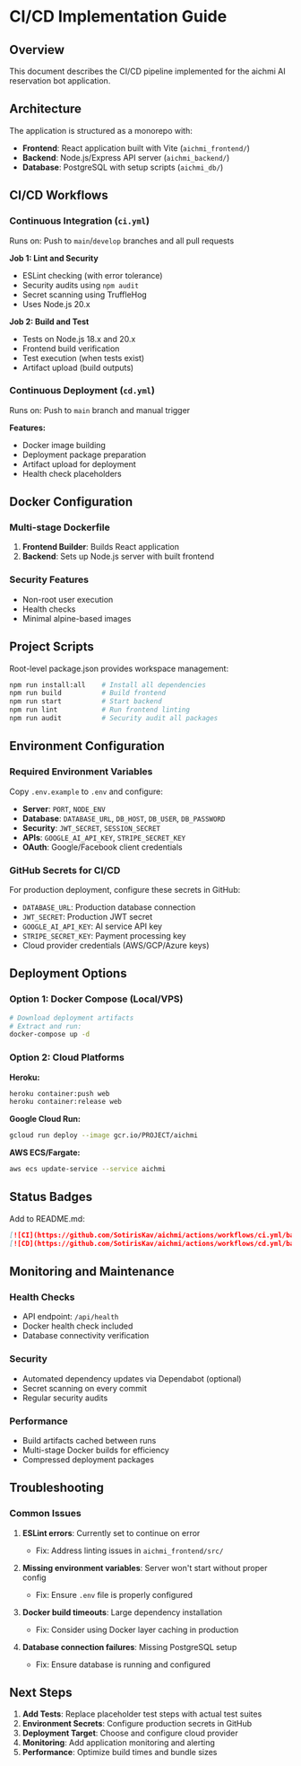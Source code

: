 # CI/CD Implementation Guide

## Overview

This document describes the CI/CD pipeline implemented for the aichmi AI reservation bot application.

## Architecture

The application is structured as a monorepo with:
- **Frontend**: React application built with Vite (`aichmi_frontend/`)
- **Backend**: Node.js/Express API server (`aichmi_backend/`)
- **Database**: PostgreSQL with setup scripts (`aichmi_db/`)

## CI/CD Workflows

### Continuous Integration (`ci.yml`)

Runs on: Push to `main`/`develop` branches and all pull requests

**Job 1: Lint and Security**
- ESLint checking (with error tolerance)
- Security audits using `npm audit`
- Secret scanning using TruffleHog
- Uses Node.js 20.x

**Job 2: Build and Test**
- Tests on Node.js 18.x and 20.x
- Frontend build verification
- Test execution (when tests exist)
- Artifact upload (build outputs)

### Continuous Deployment (`cd.yml`)

Runs on: Push to `main` branch and manual trigger

**Features:**
- Docker image building
- Deployment package preparation
- Artifact upload for deployment
- Health check placeholders

## Docker Configuration

### Multi-stage Dockerfile
1. **Frontend Builder**: Builds React application
2. **Backend**: Sets up Node.js server with built frontend

### Security Features
- Non-root user execution
- Health checks
- Minimal alpine-based images

## Project Scripts

Root-level package.json provides workspace management:

```bash
npm run install:all    # Install all dependencies
npm run build          # Build frontend
npm run start          # Start backend
npm run lint           # Run frontend linting
npm run audit          # Security audit all packages
```

## Environment Configuration

### Required Environment Variables

Copy `.env.example` to `.env` and configure:

- **Server**: `PORT`, `NODE_ENV`
- **Database**: `DATABASE_URL`, `DB_HOST`, `DB_USER`, `DB_PASSWORD`
- **Security**: `JWT_SECRET`, `SESSION_SECRET`
- **APIs**: `GOOGLE_AI_API_KEY`, `STRIPE_SECRET_KEY`
- **OAuth**: Google/Facebook client credentials

### GitHub Secrets for CI/CD

For production deployment, configure these secrets in GitHub:

- `DATABASE_URL`: Production database connection
- `JWT_SECRET`: Production JWT secret
- `GOOGLE_AI_API_KEY`: AI service API key
- `STRIPE_SECRET_KEY`: Payment processing key
- Cloud provider credentials (AWS/GCP/Azure keys)

## Deployment Options

### Option 1: Docker Compose (Local/VPS)
```bash
# Download deployment artifacts
# Extract and run:
docker-compose up -d
```

### Option 2: Cloud Platforms

**Heroku:**
```bash
heroku container:push web
heroku container:release web
```

**Google Cloud Run:**
```bash
gcloud run deploy --image gcr.io/PROJECT/aichmi
```

**AWS ECS/Fargate:**
```bash
aws ecs update-service --service aichmi
```

## Status Badges

Add to README.md:
```markdown
[![CI](https://github.com/SotirisKav/aichmi/actions/workflows/ci.yml/badge.svg)](https://github.com/SotirisKav/aichmi/actions/workflows/ci.yml)
[![CD](https://github.com/SotirisKav/aichmi/actions/workflows/cd.yml/badge.svg)](https://github.com/SotirisKav/aichmi/actions/workflows/cd.yml)
```

## Monitoring and Maintenance

### Health Checks
- API endpoint: `/api/health`
- Docker health check included
- Database connectivity verification

### Security
- Automated dependency updates via Dependabot (optional)
- Secret scanning on every commit
- Regular security audits

### Performance
- Build artifacts cached between runs
- Multi-stage Docker builds for efficiency
- Compressed deployment packages

## Troubleshooting

### Common Issues

1. **ESLint errors**: Currently set to continue on error
   - Fix: Address linting issues in `aichmi_frontend/src/`

2. **Missing environment variables**: Server won't start without proper config
   - Fix: Ensure `.env` file is properly configured

3. **Docker build timeouts**: Large dependency installation
   - Fix: Consider using Docker layer caching in production

4. **Database connection failures**: Missing PostgreSQL setup
   - Fix: Ensure database is running and configured

## Next Steps

1. **Add Tests**: Replace placeholder test steps with actual test suites
2. **Environment Secrets**: Configure production secrets in GitHub
3. **Deployment Target**: Choose and configure cloud provider
4. **Monitoring**: Add application monitoring and alerting
5. **Performance**: Optimize build times and bundle sizes
